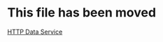 ﻿# This file has been moved

[HTTP Data Service](https://github.com/microsoft/WindowsTemplateStudio/blob/release/docs/UWP/services/http-data-service.md)
